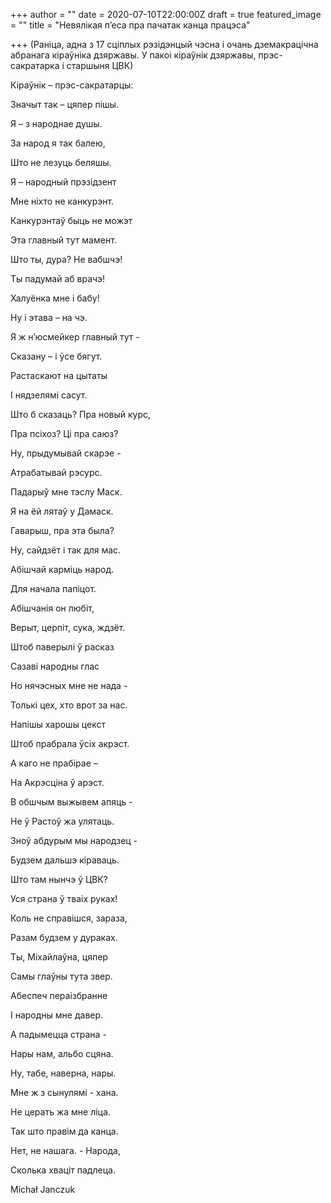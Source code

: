 +++
author = ""
date = 2020-07-10T22:00:00Z
draft = true
featured_image = ""
title = "Невялікая п’еса пра пачатак канца працэса"

+++
(Раніца, адна з 17 сціплых рэзідэнцый чэсна і очань дземакрацічна абранага кіраўніка дзяржавы. У пакоі кіраўнік дзяржавы, прэс-сакратарка і старшыня ЦВК)

Кіраўнік – прэс-сакратарцы:

Значыт так – цяпер пішы. 

Я – з народнае душы.

За народ я так балею,

Што не лезуць беляшы.

Я – народный прэзідзент

Мне ніхто не канкурэнт. 

Канкурэнтаў быць не можэт

Эта главный тут мамент.

Што ты, дура? Не вабшчэ!

Ты падумай аб врачэ!

Халуёнка мне і бабу!

Ну і этава – на чэ.

Я ж н’юсмейкер главный тут -

Сказану – і ўсе бягут.

Растаскают на цытаты

І нядзелямі сасут.

Што б сказаць? Пра новый курс, 

Пра псіхоз? Ці пра саюз?

Ну, прыдумывай скарэе -

Атрабатывай рэсурс.

Падарыў мне тэслу Маск.

Я на ёй лятаў у Дамаск.

Гаварыш, пра эта была?

Ну, сайдзёт і так для мас.

Абішчай карміць народ.

Для начала папіцот.

Абішчанія он любіт,

Верыт, церпіт, сука, ждзёт.

Штоб паверылі ў расказ

Сазаві народны глас

Но нячэсных мне не нада -

Толькі цех, хто врот за нас.

Напішы харошы цекст

Штоб прабрала ўсіх акрэст.

А каго не прабірае – 

На Акрэсціна ў арэст.

В обшчым выжывем апяць - 

Не ў Растоў жа улятаць.

Зноў абдурым мы народзец - 

Будзем дальшэ кіраваць.

Што там нынчэ ў ЦВК?

Уся страна ў тваіх руках!

Коль не справішся, зараза,

Разам будзем у дураках.

Ты, Міхайлаўна, цяпер

Самы глаўны тута звер.

Абеспеч пераізбранне 

І народны мне давер.

А падымецца страна - 

Нары нам, альбо сцяна.

Ну, табе, наверна, нары.

Мне ж з сынулямі - хана.

Не церать жа мне ліца.

Так што правім да канца.

Нет, не нашага. - Народа,

Сколька хваціт падлеца.

Michał Janczuk